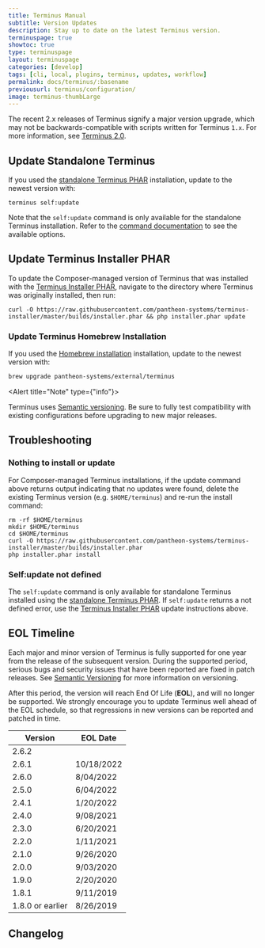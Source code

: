```yaml
---
title: Terminus Manual
subtitle: Version Updates
description: Stay up to date on the latest Terminus version.
terminuspage: true
showtoc: true
type: terminuspage
layout: terminuspage
categories: [develop]
tags: [cli, local, plugins, terminus, updates, workflow]
permalink: docs/terminus/:basename
previousurl: terminus/configuration/
image: terminus-thumbLarge
---
```


<Alert title="Warning" type="danger">

The recent 2.x releases of Terminus signify a major version upgrade, which may not be backwards-compatible with scripts written for Terminus `1.x`. For more information, see [Terminus 2.0](/terminus-2-0).

</Alert>

<TerminusVersion text="Update to the Current Release" />

## Update Standalone Terminus

If you used the [standalone Terminus PHAR](/terminus/install#standalone-terminus-phar) installation, update to the newest version with:

```bash{promptUser: user}
terminus self:update
```

Note that the `self:update` command is only available for the standalone Terminus installation. Refer to the [command documentation](/terminus/commands/self-update) to see the available options.

## Update Terminus Installer PHAR

To update the Composer-managed version of Terminus that was installed with the [Terminus Installer PHAR](/terminus/install#terminus-installer-phar), navigate to the directory where Terminus was originally installed, then run:

```bash{promptUser: user}
curl -O https://raw.githubusercontent.com/pantheon-systems/terminus-installer/master/builds/installer.phar && php installer.phar update
```

### Update Terminus Homebrew Installation

If you used the [Homebrew installation](/terminus/install#homebrew-installation) installation, update to the newest version with:

```bash
brew upgrade pantheon-systems/external/terminus
```

<Alert title="Note" type={"info"}>

Terminus uses [Semantic versioning](https://semver.org/). Be sure to fully
test compatibility with existing configurations before upgrading to new major
releases.

</Alert>

## Troubleshooting

### Nothing to install or update

For Composer-managed Terminus installations, if the update command above returns output indicating that no updates were found, delete the existing Terminus version (e.g. <code>\$HOME/terminus</code>) and re-run the install command:

```bash{promptUser: user}
rm -rf $HOME/terminus
mkdir $HOME/terminus
cd $HOME/terminus
curl -O https://raw.githubusercontent.com/pantheon-systems/terminus-installer/master/builds/installer.phar
php installer.phar install
```

### Self:update not defined

The `self:update` command is only available for standalone Terminus installed using the [standalone Terminus PHAR](/terminus/install#standalone-terminus-phar). If `self:update` returns a not defined error, use the [Terminus Installer PHAR](#update-terminus-installer-phar) update instructions above.

## EOL Timeline

Each major and minor version of Terminus is fully supported for one year from the release of the subsequent version. During the supported period, serious bugs and security issues that have been reported are fixed in patch releases. See [Semantic Versioning](https://semver.org/) for more information on versioning.

After this period, the version will reach End Of Life (**EOL**), and will no longer be supported. We strongly encourage you to update Terminus well ahead of the EOL schedule, so that regressions in new versions can be reported and patched in time.

| Version           | EOL Date  |
| ----------------- | --------- |
| 2.6.2             |           |
| 2.6.1             | 10/18/2022|
| 2.6.0             | 8/04/2022 |
| 2.5.0             | 6/04/2022 |
| 2.4.1             | 1/20/2022 |
| 2.4.0             | 9/08/2021 |
| 2.3.0             | 6/20/2021 |
| 2.2.0             | 1/11/2021 |
| 2.1.0             | 9/26/2020 |
| 2.0.0             | 9/03/2020 |
| 1.9.0             | 2/20/2020 |
| 1.8.1             | 9/11/2019 |
| 1.8.0  or earlier | 8/26/2019 |

## Changelog

<Releases />
